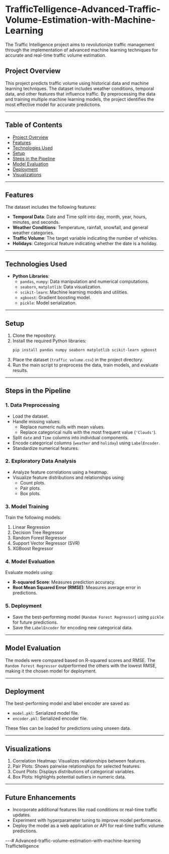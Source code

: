 # TrafficTelligence-Advanced-Traffic-Volume-Estimation-with-Machine-Learning
The Traffic Intelligence project aims to revolutionize traffic management through the implementation of advanced machine learning techniques for accurate and real-time traffic volume estimation.

## Project Overview
This project predicts traffic volume using historical data and machine learning techniques. The dataset includes weather conditions, temporal data, and other features that influence traffic. By preprocessing the data and training multiple machine learning models, the project identifies the most effective model for accurate predictions.

---

## Table of Contents
- [Project Overview](#project-overview)
- [Features](#features)
- [Technologies Used](#technologies-used)
- [Setup](#setup)
- [Steps in the Pipeline](#steps-in-the-pipeline)
- [Model Evaluation](#model-evaluation)
- [Deployment](#deployment)
- [Visualizations](#visualizations)

---

## Features
The dataset includes the following features:
- **Temporal Data**: Date and Time split into day, month, year, hours, minutes, and seconds.
- **Weather Conditions**: Temperature, rainfall, snowfall, and general weather categories.
- **Traffic Volume**: The target variable indicating the number of vehicles.
- **Holidays**: Categorical feature indicating whether the date is a holiday.

---

## Technologies Used
- **Python Libraries**:
  - `pandas`, `numpy`: Data manipulation and numerical computations.
  - `seaborn`, `matplotlib`: Data visualization.
  - `scikit-learn`: Machine learning models and utilities.
  - `xgboost`: Gradient boosting model.
  - `pickle`: Model serialization.

---

## Setup
1. Clone the repository.
2. Install the required Python libraries:
   ```bash
   pip install pandas numpy seaborn matplotlib scikit-learn xgboost
   ```
3. Place the dataset (`traffic volume.csv`) in the project directory.
4. Run the main script to preprocess the data, train models, and evaluate results.

---

## Steps in the Pipeline
### 1. Data Preprocessing
- Load the dataset.
- Handle missing values:
  - Replace numeric nulls with mean values.
  - Replace categorical nulls with the most frequent value (`'Clouds'`).
- Split `date` and `Time` columns into individual components.
- Encode categorical columns (`weather` and `holiday`) using `LabelEncoder`.
- Standardize numerical features.

### 2. Exploratory Data Analysis
- Analyze feature correlations using a heatmap.
- Visualize feature distributions and relationships using:
  - Count plots.
  - Pair plots.
  - Box plots.

### 3. Model Training
Train the following models:
1. Linear Regression
2. Decision Tree Regressor
3. Random Forest Regressor
4. Support Vector Regressor (SVR)
5. XGBoost Regressor

### 4. Model Evaluation
Evaluate models using:
- **R-squared Score**: Measures prediction accuracy.
- **Root Mean Squared Error (RMSE)**: Measures average error in predictions.

### 5. Deployment
- Save the best-performing model (`Random Forest Regressor`) using `pickle` for future predictions.
- Save the `LabelEncoder` for encoding new categorical data.

---

## Model Evaluation
The models were compared based on R-squared scores and RMSE. The `Random Forest Regressor` outperformed the others with the lowest RMSE, making it the chosen model for deployment.

---

## Deployment
The best-performing model and label encoder are saved as:
- `model.pkl`: Serialized model file.
- `encoder.pkl`: Serialized encoder file.

These files can be loaded for predictions using unseen data.

---

## Visualizations
1. Correlation Heatmap:
   Visualizes relationships between features.
2. Pair Plots:
   Shows pairwise relationships for selected features.
3. Count Plots:
   Displays distributions of categorical variables.
4. Box Plots:
   Highlights potential outliers in numeric data.

---

## Future Enhancements
- Incorporate additional features like road conditions or real-time traffic updates.
- Experiment with hyperparameter tuning to improve model performance.
- Deploy the model as a web application or API for real-time traffic volume predictions.

---# Advanced-traffic-volume-estimation-with-machine-learning
Traffictelligence
